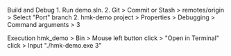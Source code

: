 Build and Debug
    1. Run demo.sln.
    2. Git > Commit or Stash > remotes/origin > Select "Port" branch
    2. hmk-demo project > Properties > Debugging > Command arguments > 3

Execution
    hmk_demo > Bin > Mouse left button click > "Open in Terminal" click > Input "./hmk-demo.exe 3"
